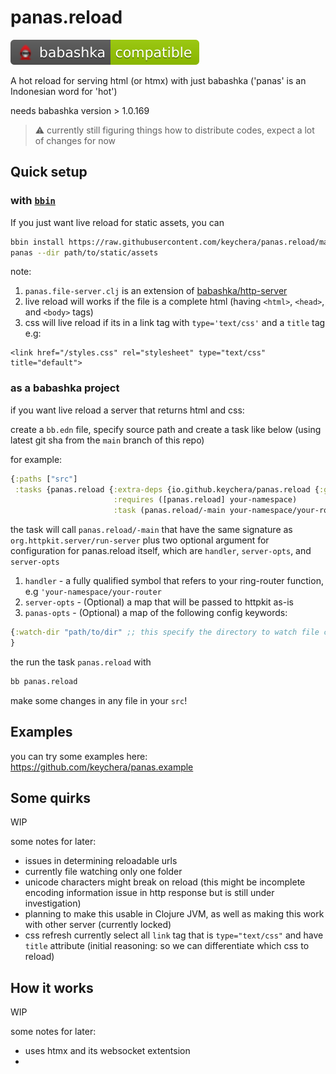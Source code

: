 # panas.reload
[![bb compatible](https://raw.githubusercontent.com/babashka/babashka/master/logo/badge.svg)](https://babashka.org)

A hot reload for serving html (or htmx) with just babashka ('panas' is an Indonesian word for 'hot')

needs babashka version > 1.0.169

> ⚠️ currently still figuring things how to distribute codes, expect a lot of changes for now

## Quick setup

### with [`bbin`](https://github.com/babashka/bbin)

If you just want live reload for static assets, you can

```sh
bbin install https://raw.githubusercontent.com/keychera/panas.reload/main/bbin/panas.file-server.clj
panas --dir path/to/static/assets
```
note: 
1. `panas.file-server.clj` is an extension of [babashka/http-server](https://github.com/babashka/http-server)
2. live reload will works if the file is a complete html (having `<html>`, `<head>`, and `<body>` tags)
3. css will live reload if its in a link tag with `type='text/css'` and a `title` tag e.g: 
```
<link href="/styles.css" rel="stylesheet" type="text/css" title="default">
```

### as a babashka project

if you want live reload a server that returns html and css:

create a `bb.edn` file, specify source path and create a task like below (using latest git sha from the `main` branch of this repo)

for example:

```clojure
{:paths ["src"]
 :tasks {panas.reload {:extra-deps {io.github.keychera/panas.reload {:git/sha "a210d4539472ac462ca6f8194144ba7bb245c1a0"}}
                       :requires ([panas.reload] your-namespace)
                       :task (panas.reload/-main your-namespace/your-router {:port 42042})}}}
```

the task will call `panas.reload/-main` that have the same signature as `org.httpkit.server/run-server` plus two optional argument for configuration for panas.reload itself, which are `handler`, `server-opts`, and `server-opts`

1. `handler` - a fully qualified symbol that refers to your ring-router function, e.g `'your-namespace/your-router`
2. `server-opts` - (Optional) a map that will be passed to httpkit as-is
3. `panas-opts` - (Optional) a map of the following config keywords:
```clojure
{:watch-dir "path/to/dir" ;; this specify the directory to watch file changes, default to the first classpath root (from the value of `(io/resource "")`)
}
``` 

the run the task `panas.reload` with

```sh
bb panas.reload
```

make some changes in any file in your `src`!

## Examples

you can try some examples here: https://github.com/keychera/panas.example

## Some quirks

WIP

some notes for later:
- issues in determining reloadable urls
- currently file watching only one folder
- unicode characters might break on reload (this might be incomplete encoding information issue in http response but is still under investigation)
- planning to make this usable in Clojure JVM, as well as making this work with other server (currently locked)
- css refresh currently select all `link` tag that is `type="text/css"` and have `title` attribute (initial reasoning: so we can differentiate which css to reload)

## How it works

WIP

some notes for later:
- uses htmx and its websocket extentsion
- 
